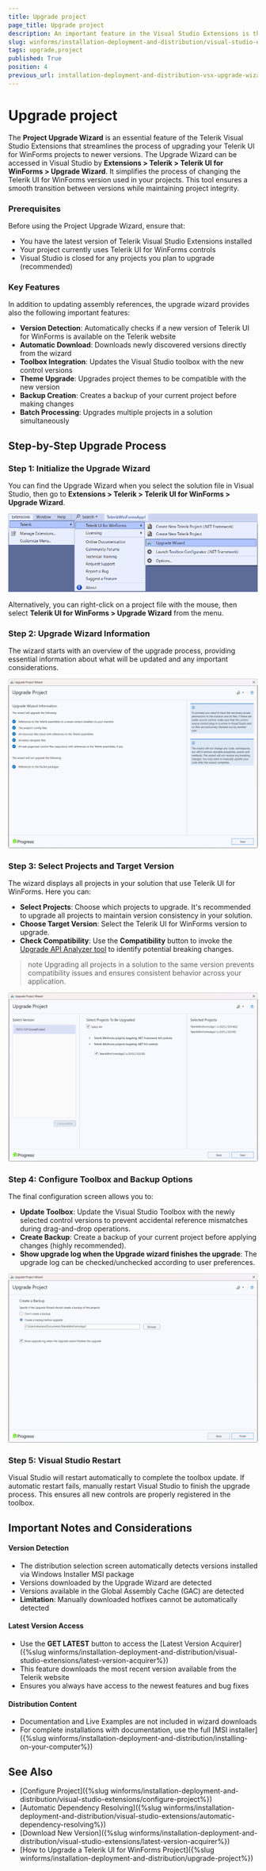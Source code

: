 ```yaml
---
title: Upgrade project
page_title: Upgrade project
description: An important feature in the Visual Studio Extensions is the Project Upgrade Wizard. The Upgrade Wizard is used to change the version of Telerik UI for WinForms your projects use.
slug: winforms/installation-deployment-and-distribution/visual-studio-extensions/upgrade-project
tags: upgrade,project
published: True
position: 4
previous_url: installation-deployment-and-distribution-vsx-upgrade-wizard,/devtools/winforms/installation-deployment-and-distribution/visual-studio-extensions/upgrade-wizard
---
```


# Upgrade project

The **Project Upgrade Wizard** is an essential feature of the Telerik Visual Studio Extensions that streamlines the process of upgrading your Telerik UI for WinForms projects to newer versions. The Upgrade Wizard can be accessed in Visual Studio by **Extensions > Telerik > Telerik UI for WinForms > Upgrade Wizard**. It simplifies the process of changing the Telerik UI for WinForms version used in your projects. This tool ensures a smooth transition between versions while maintaining project integrity.

### Prerequisites

Before using the Project Upgrade Wizard, ensure that:

- You have the latest version of Telerik Visual Studio Extensions installed
- Your project currently uses Telerik UI for WinForms controls
- Visual Studio is closed for any projects you plan to upgrade (recommended)

### Key Features

In addition to updating assembly references, the upgrade wizard provides also the following important features:

- **Version Detection**: Automatically checks if a new version of Telerik UI for WinForms is available on the Telerik website
- **Automatic Download**: Downloads newly discovered versions directly from the wizard
- **Toolbox Integration**: Updates the Visual Studio toolbox with the new control versions
- **Theme Upgrade**: Upgrades project themes to be compatible with the new version
- **Backup Creation**: Creates a backup of your current project before making changes
- **Batch Processing**: Upgrades multiple projects in a solution simultaneously

## Step-by-Step Upgrade Process

### Step 1: Initialize the Upgrade Wizard

You can find the Upgrade Wizard when you select the solution file in Visual Studio, then go to **Extensions > Telerik > Telerik UI for WinForms > Upgrade Wizard**.

![installation-deployment-and-distribution-vsx-upgrade-project 000](images/installation-deployment-and-distribution-vsx-upgrade-project000.png)

Alternatively, you can right-click on a project file with the mouse, then select **Telerik UI for WinForms > Upgrade Wizard** from the menu.

### Step 2: Upgrade Wizard Information

The wizard starts with an overview of the upgrade process, providing essential information about what will be updated and any important considerations.

![installation-deployment-and-distribution-vsx-upgrade-project 001](images/installation-deployment-and-distribution-vsx-upgrade-project001.png)

### Step 3: Select Projects and Target Version

The wizard displays all projects in your solution that use Telerik UI for WinForms. Here you can:

- **Select Projects**: Choose which projects to upgrade. It's recommended to upgrade all projects to maintain version consistency in your solution.
- **Choose Target Version**: Select the Telerik UI for WinForms version to upgrade.
- **Check Compatibility**: Use the **Compatibility** button to invoke the [Upgrade API Analyzer tool](http://docs.telerik.com/devtools/winforms/api-analyzer) to identify potential breaking changes.

>note Upgrading all projects in a solution to the same version prevents compatibility issues and ensures consistent behavior across your application.

![installation-deployment-and-distribution-vsx-upgrade-project 002](images/installation-deployment-and-distribution-vsx-upgrade-project002.png)


### Step 4: Configure Toolbox and Backup Options

The final configuration screen allows you to:

- **Update Toolbox**: Update the Visual Studio Toolbox with the newly selected control versions to prevent accidental reference mismatches during drag-and-drop operations.
- **Create Backup**: Create a backup of your current project before applying changes (highly recommended).
- **Show upgrade log when the Upgrade wizard finishes the upgrade**: The upgrade log can be checked/unchecked according to user preferences.

![installation-deployment-and-distribution-vsx-upgrade-project 003](images/installation-deployment-and-distribution-vsx-upgrade-project003.png)


### Step 5: Visual Studio Restart

Visual Studio will restart automatically to complete the toolbox update. If automatic restart fails, manually restart Visual Studio to finish the upgrade process. This ensures all new controls are properly registered in the toolbox.

## Important Notes and Considerations

#### Version Detection
- The distribution selection screen automatically detects versions installed via Windows Installer MSI package
- Versions downloaded by the Upgrade Wizard are detected
- Versions available in the Global Assembly Cache (GAC) are detected
- **Limitation**: Manually downloaded hotfixes cannot be automatically detected

#### Latest Version Access
- Use the **GET LATEST** button to access the [Latest Version Acquirer]({%slug winforms/installation-deployment-and-distribution/visual-studio-extensions/latest-version-acquirer%})
- This feature downloads the most recent version available from the Telerik website
- Ensures you always have access to the newest features and bug fixes

#### Distribution Content

- Documentation and Live Examples are not included in wizard downloads
- For complete installations with documentation, use the full [MSI installer]({%slug winforms/installation-deployment-and-distribution/installing-on-your-computer%})


## See Also

* [Configure Project]({%slug winforms/installation-deployment-and-distribution/visual-studio-extensions/configure-project%})
* [Automatic Dependency Resolving]({%slug winforms/installation-deployment-and-distribution/visual-studio-extensions/automatic-dependency-resolving%})
* [Download New Version]({%slug winforms/installation-deployment-and-distribution/visual-studio-extensions/latest-version-acquirer%})
* [How to Upgrade a Telerik UI for WinForms Project]({%slug winforms/installation-deployment-and-distribution/upgrade-project%})
